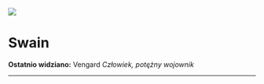 <p><img src="media/swain.png"></img></p>

# Swain
**Ostatnio widziano:** <a data-path="Lokacje/Vengard.md">Vengard</a>
*Człowiek, potężny wojownik*

---

